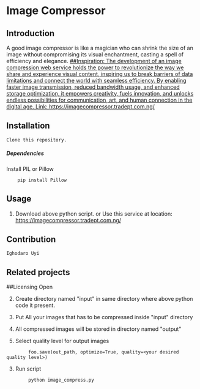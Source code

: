 # Image Compressor

## Introduction
A good image compressor is like a magician who can shrink the size of an image without compromising its visual enchantment, casting a spell of efficiency and elegance.
<a href="https://media.licdn.com/dms/image/D4D22AQF0zb87f2_jQg/feedshare-shrink_800/0/1689194997528?e=1692230400&v=beta&t=eRnPpSnQkmkwZ1WpKs1JuDmJv6DlB2BRZSKwQU4sZq4"/>
##Inspiration:
The development of an image compression web service holds the power to revolutionize the way we share and experience visual content, inspiring us to break barriers of data limitations and connect the world with seamless efficiency. By enabling faster image transmission, reduced bandwidth usage, and enhanced storage optimization, it empowers creativity, fuels innovation, and unlocks endless possibilities for communication, art, and human connection in the digital age.
Link: https://imagecompressor.tradept.com.ng/
## Installation
	Clone this repository.

##### Dependencies
Install PIL or Pillow
```
    pip install Pillow
```

## Usage
1. Download above python script. 
	or
	Use this service at location: https://imagecompressor.tradept.com.ng/

## Contribution 
	Ighodaro Uyi

## Related projects

##Licensing
  Open

2. Create directory named "input" in same directory where above python code it present.

3. Put All your images that has to be compressed inside "input" directory 

4. All compressed images will be stored in directory named "output"

5. Select quality level for output images

```
		foo.save(out_path, optimize=True, quality=<your desired quality level>)
```

3. Run script
```
		python image_compress.py
```